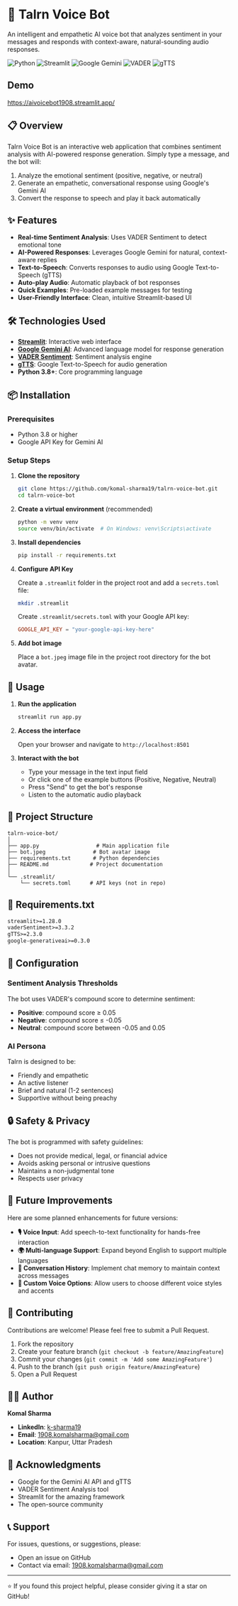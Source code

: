 # 🤖 Talrn Voice Bot

An intelligent and empathetic AI voice bot that analyzes sentiment in your messages and responds with context-aware, natural-sounding audio responses.

![Python](https://img.shields.io/badge/Python-3.8+-blue.svg)
![Streamlit](https://img.shields.io/badge/Streamlit-1.28+-red.svg)
![Google Gemini](https://img.shields.io/badge/Google%20Gemini-AI-4285F4.svg)
![VADER](https://img.shields.io/badge/VADER-Sentiment-orange.svg)
![gTTS](https://img.shields.io/badge/gTTS-Text--to--Speech-yellow.svg)

## Demo 
https://aivoicebot1908.streamlit.app/

## 📋 Overview

Talrn Voice Bot is an interactive web application that combines sentiment analysis with AI-powered response generation. Simply type a message, and the bot will:

1. Analyze the emotional sentiment (positive, negative, or neutral)
2. Generate an empathetic, conversational response using Google's Gemini AI
3. Convert the response to speech and play it back automatically

## ✨ Features

- **Real-time Sentiment Analysis**: Uses VADER Sentiment to detect emotional tone
- **AI-Powered Responses**: Leverages Google Gemini for natural, context-aware replies
- **Text-to-Speech**: Converts responses to audio using Google Text-to-Speech (gTTS)
- **Auto-play Audio**: Automatic playback of bot responses
- **Quick Examples**: Pre-loaded example messages for testing
- **User-Friendly Interface**: Clean, intuitive Streamlit-based UI

## 🛠️ Technologies Used

- **[Streamlit](https://streamlit.io/)**: Interactive web interface
- **[Google Gemini AI](https://deepmind.google/technologies/gemini/)**: Advanced language model for response generation
- **[VADER Sentiment](https://github.com/cjhutto/vaderSentiment)**: Sentiment analysis engine
- **[gTTS](https://gtts.readthedocs.io/)**: Google Text-to-Speech for audio generation
- **Python 3.8+**: Core programming language

## 📦 Installation

### Prerequisites

- Python 3.8 or higher
- Google API Key for Gemini AI

### Setup Steps

1. **Clone the repository**
   ```bash
   git clone https://github.com/komal-sharma19/talrn-voice-bot.git
   cd talrn-voice-bot
   ```

2. **Create a virtual environment** (recommended)
   ```bash
   python -m venv venv
   source venv/bin/activate  # On Windows: venv\Scripts\activate
   ```

3. **Install dependencies**
   ```bash
   pip install -r requirements.txt
   ```

4. **Configure API Key**
   
   Create a `.streamlit` folder in the project root and add a `secrets.toml` file:
   ```bash
   mkdir .streamlit
   ```
   
   Create `.streamlit/secrets.toml` with your Google API key:
   ```toml
   GOOGLE_API_KEY = "your-google-api-key-here"
   ```

5. **Add bot image**
   
   Place a `bot.jpeg` image file in the project root directory for the bot avatar.

## 🚀 Usage

1. **Run the application**
   ```bash
   streamlit run app.py
   ```

2. **Access the interface**
   
   Open your browser and navigate to `http://localhost:8501`

3. **Interact with the bot**
   - Type your message in the text input field
   - Or click one of the example buttons (Positive, Negative, Neutral)
   - Press "Send" to get the bot's response
   - Listen to the automatic audio playback

## 📁 Project Structure

```
talrn-voice-bot/
│
├── app.py                  # Main application file
├── bot.jpeg               # Bot avatar image
├── requirements.txt       # Python dependencies
├── README.md             # Project documentation
│
└── .streamlit/
    └── secrets.toml      # API keys (not in repo)
```

## 📝 Requirements.txt

```txt
streamlit>=1.28.0
vaderSentiment>=3.3.2
gTTS>=2.3.0
google-generativeai>=0.3.0
```

## 🔧 Configuration

### Sentiment Analysis Thresholds

The bot uses VADER's compound score to determine sentiment:
- **Positive**: compound score ≥ 0.05
- **Negative**: compound score ≤ -0.05
- **Neutral**: compound score between -0.05 and 0.05

### AI Persona

Talrn is designed to be:
- Friendly and empathetic
- An active listener
- Brief and natural (1-2 sentences)
- Supportive without being preachy

## 🔒 Safety & Privacy

The bot is programmed with safety guidelines:
- Does not provide medical, legal, or financial advice
- Avoids asking personal or intrusive questions
- Maintains a non-judgmental tone
- Respects user privacy

## 🚀 Future Improvements

Here are some planned enhancements for future versions:

- **🎙️ Voice Input**: Add speech-to-text functionality for hands-free interaction
- **🌍 Multi-language Support**: Expand beyond English to support multiple languages
- **💬 Conversation History**: Implement chat memory to maintain context across messages
- **🎨 Custom Voice Options**: Allow users to choose different voice styles and accents

## 🤝 Contributing

Contributions are welcome! Please feel free to submit a Pull Request.

1. Fork the repository
2. Create your feature branch (`git checkout -b feature/AmazingFeature`)
3. Commit your changes (`git commit -m 'Add some AmazingFeature'`)
4. Push to the branch (`git push origin feature/AmazingFeature`)
5. Open a Pull Request

## 👩‍💻 Author

**Komal Sharma**

- **LinkedIn**: [k-sharma19](https://www.linkedin.com/in/k-sharma19/)
- **Email**: 1908.komalsharma@gmail.com
- **Location**: Kanpur, Uttar Pradesh

## 🙏 Acknowledgments

- Google for the Gemini AI API and gTTS
- VADER Sentiment Analysis tool
- Streamlit for the amazing framework
- The open-source community

## 📞 Support

For issues, questions, or suggestions, please:
- Open an issue on GitHub
- Contact via email: 1908.komalsharma@gmail.com

---

⭐ If you found this project helpful, please consider giving it a star on GitHub!
